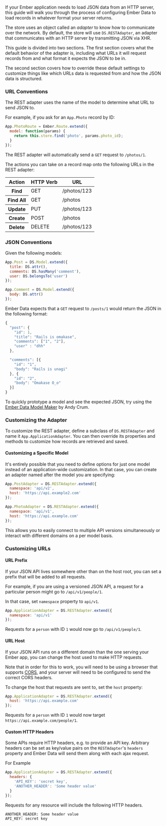 If your Ember application needs to load JSON data from an HTTP
server, this guide will walk you through the process of configuring
Ember Data to load records in whatever format your server returns.

The store uses an object called an _adapter_ to know how to
communicate over the network. By default, the store will use
`DS.RESTAdapter`, an adapter that communicates with an HTTP server by
transmitting JSON via XHR.

This guide is divided into two sections. The first section covers what
the default behavior of the adapter is, including what URLs it will
request records from and what format it expects the JSON to be in.

The second section covers how to override these default settings to
customize things like which URLs data is requested from and how the JSON
data is structured.

### URL Conventions

The REST adapter uses the name of the model to determine what URL to
send JSON to.

For example, if you ask for an `App.Photo` record by ID:

```js
App.PhotoRoute = Ember.Route.extend({
  model: function(params) {
    return this.store.find('photo', params.photo_id);
  }
});
```

The REST adapter will automatically send a `GET` request to `/photos/1`.

The actions you can take on a record map onto the following URLs in the
REST adapter:

<table>
  <thead>
    <tr><th>Action</th><th>HTTP Verb</th><th>URL</th></tr>
  </thead>
  <tbody>
    <tr><th>Find</th><td>GET</td><td>/photos/123</td></tr>
    <tr><th>Find All</th><td>GET</td><td>/photos</td></tr>
    <tr><th>Update</th><td>PUT</td><td>/photos/123</td></tr>
    <tr><th>Create</th><td>POST</td><td>/photos</td></tr>
    <tr><th>Delete</th><td>DELETE</td><td>/photos/123</td></tr>
  </tbody>
</table>

### JSON Conventions

Given the following models:

```js
App.Post = DS.Model.extend({
  title: DS.attr(),
  comments: DS.hasMany('comment'),
  user: DS.belongsTo('user')
});

App.Comment = DS.Model.extend({
  body: DS.attr()
});
```

Ember Data expects that a `GET` request to `/posts/1` would
return the JSON in the following format:

```js
{
  "post": {
    "id": 1,
    "title": "Rails is omakase",
    "comments": ["1", "2"],
    "user" : "dhh"
  },

  "comments": [{
    "id": "1",
    "body": "Rails is unagi"
  }, {
    "id": "2",
    "body": "Omakase O_o"
  }]
}
```

To quickly prototype a model and see the expected JSON, try using the [Ember Data Model Maker](http://andycrum.github.io/ember-data-model-maker/) by Andy Crum.

### Customizing the Adapter

To customize the REST adapter, define a subclass of `DS.RESTAdapter` and
name it `App.ApplicationAdapter`. You can then override its properties
and methods to customize how records are retrieved and saved.

#### Customizing a Specific Model

It's entirely possible that you need to define options for just one model instead of an application-wide customization. In that case, you can create an adapter named after the model you are specifying:

```js
App.PostAdapter = DS.RESTAdapter.extend({
  namespace: 'api/v2',
  host: 'https://api.example2.com'
});

App.PhotoAdapter = DS.RESTAdapter.extend({
  namespace: 'api/v1',
  host: 'https://api.example.com'
});
```

This allows you to easily connect to multiple API versions simultaneously or interact with different domains on a per model basis.

### Customizing URLs

#### URL Prefix

If your JSON API lives somewhere other than on the host root,
you can set a prefix that will be added to all requests.

For example, if you are using a versioned JSON API, a request for a
particular person might go to `/api/v1/people/1`.

In that case, set `namespace` property to `api/v1`.

```js
App.ApplicationAdapter = DS.RESTAdapter.extend({
  namespace: 'api/v1'
});
```

Requests for a `person` with ID `1`  would now go to `/api/v1/people/1`.

#### URL Host

If your JSON API runs on a different domain than the one serving your
Ember app, you can change the host used to make HTTP requests.

Note that in order for this to work, you will need to be using a browser
that supports [CORS](http://www.html5rocks.com/en/tutorials/cors/), and
your server will need to be configured to send the correct CORS headers.

To change the host that requests are sent to, set the `host` property:

```js
App.ApplicationAdapter = DS.RESTAdapter.extend({
  host: 'https://api.example.com'
});
```

Requests for a `person` with ID `1` would now target `https://api.example.com/people/1`.

#### Custom HTTP Headers

Some APIs require HTTP headers, e.g. to provide an API key. Arbitrary
headers can be set as key/value pairs on the `RESTAdapter`'s `headers`
property and Ember Data will send them along with each ajax request.

For Example

```js
App.ApplicationAdapter = DS.RESTAdapter.extend({
  headers: {
    'API_KEY': 'secret key',
    'ANOTHER_HEADER': 'Some header value'
  }
});
```

Requests for any resource will include the following HTTP headers.

```http
ANOTHER_HEADER: Some header value
API_KEY: secret key
```
